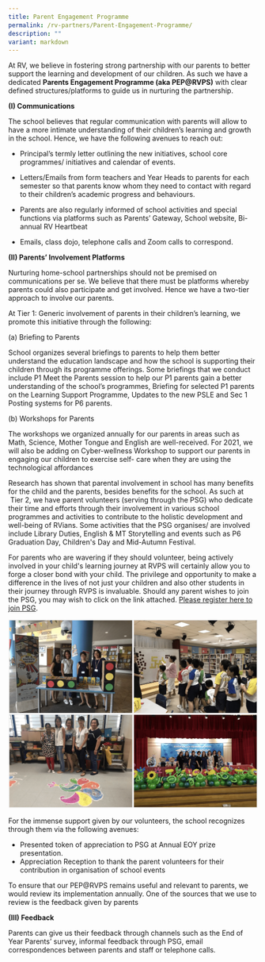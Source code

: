 ```yaml
---
title: Parent Engagement Programme
permalink: /rv-partners/Parent-Engagement-Programme/
description: ""
variant: markdown
---
```

At RV, we believe in fostering strong partnership with our parents to better support the learning and development of our children. As such we have a dedicated **Parents Engagement Programme (aka PEP@RVPS)** with clear defined structures/platforms to guide us in nurturing the partnership. 

**(I) Communications**

The school believes that regular communication with parents will allow to have a more intimate understanding of their children’s learning and growth in the school. Hence, we have the following avenues to reach out:

*   Principal’s termly letter outlining the new initiatives, school core programmes/ initiatives and calendar of events.
    
*   Letters/Emails from form teachers and Year Heads to parents for each semester so that parents know whom they need to contact with regard to their children’s academic progress and behaviours. 
    
*   Parents are also regularly informed of school activities and special functions via platforms such as Parents’ Gateway, School website, Bi-annual RV Heartbeat
    
*   Emails, class dojo, telephone calls and Zoom calls to correspond.
    

**(II) Parents’ Involvement Platforms**

Nurturing home-school partnerships should not be premised on communications per se. We believe that there must be platforms whereby parents could also participate and get involved. Hence we have a two-tier approach to involve our parents.

At Tier 1: Generic involvement of parents in their children’s learning, we promote this initiative through the following:

(a) Briefing to Parents

School organizes several briefings to parents to help them better understand the education landscape and how the school is supporting their children through its programme offerings. Some briefings that we conduct include P1 Meet the Parents session to help our P1 parents gain a better understanding of the school’s programmes, Briefing for selected P1 parents on the Learning Support Programme, Updates to the new PSLE and Sec 1 Posting systems for P6 parents.

(b) Workshops for Parents

The workshops we organized annually for our parents in areas such as Math, Science, Mother Tongue and English are well-received. For 2021, we will also be adding on Cyber-wellness Workshop to support our parents in engaging our children to exercise self- care when they are using the technological affordances

Research has shown that parental involvement in school has many benefits for the child and the parents, besides benefits for the school. As such at  Tier 2, we have parent volunteers (serving through the PSG) who dedicate their time and efforts through their involvement in various school programmes and activities to contribute to the holistic development and well-being of RVians. Some activities that the PSG organises/ are involved include Library Duties, English & MT Storytelling and events such as P6 Graduation Day, Children's Day and Mid-Autumn Festival.

For parents who are wavering if they should volunteer, being actively involved in your child's learning journey at RVPS will certainly allow you to forge a closer bond with your child. The privilege and opportunity to make a difference in the lives of not just your children and also other students in their journey through RVPS is invaluable. Should any parent wishes to join the PSG, you may wish to click on the link attached. [Please register here to join PSG](https://forms.gle/v54phVmTdyo89J8m6).

![](/images/RV%20Partners/Parent%20Engagement%20Programme/photo_6235498026902860393_w.png)

For the immense support given by our volunteers, the school recognizes through them via the following avenues:

*   Presented token of appreciation to PSG at Annual EOY prize presentation.
*   Appreciation Reception to thank the parent volunteers for their contribution in organisation of school events

  

To ensure that our PEP@RVPS remains useful and relevant to parents, we would review its implementation annually. One of the sources that we use to review is the feedback given by parents

**(III) Feedback**

Parents can give us their feedback through channels such as the End of Year Parents’ survey, informal feedback through PSG, email correspondences between parents and staff or telephone calls.